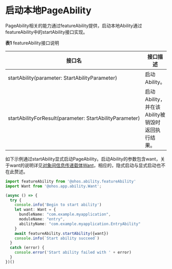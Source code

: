 # 启动本地PageAbility


PageAbility相关的能力通过featureAbility提供，启动本地Ability通过featureAbility中的startAbility接口实现。


  **表1** featureAbility接口说明

| 接口名 | 接口描述 |
| -------- | -------- |
| startAbility(parameter:&nbsp;StartAbilityParameter) | 启动Ability。 |
| startAbilityForResult(parameter:&nbsp;StartAbilityParameter) | 启动Ability，并在该Ability被销毁时返回执行结果。 |


如下示例通过startAbility显式启动PageAbility。启动Ability的参数包含want，关于want的说明详见[对象间信息传递载体Want](want-fa.md)，相应的，隐式启动与显式启动也不在此赘述。

```ts
import featureAbility from '@ohos.ability.featureAbility'
import Want from '@ohos.app.ability.Want';

(async () => {
  try {
    console.info('Begin to start ability')
    let want: Want = {
      bundleName: "com.example.myapplication",
      moduleName: "entry",
      abilityName: "com.example.myapplication.EntryAbility"
    }
    await featureAbility.startAbility({want})
    console.info(`Start ability succeed`)
  } 
  catch (error) {
    console.error('Start ability failed with ' + error)
  }
})()
```
